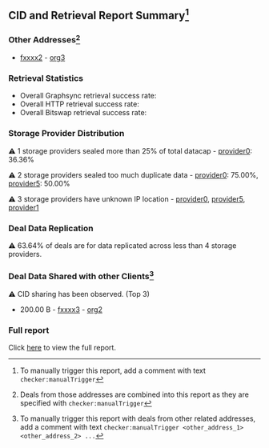 ## CID and Retrieval Report Summary[^1]
### Other Addresses[^2]
 - [fxxxx2](https://filfox.info/en/address/fxxxx2) - [org3](url3)

### Retrieval Statistics
* Overall Graphsync retrieval success rate: 
* Overall HTTP retrieval success rate: 
* Overall Bitswap retrieval success rate: 

### Storage Provider Distribution
⚠️ 1 storage providers sealed more than 25% of total datacap -  [provider0](https://filfox.info/en/address/provider0): 36.36%

⚠️ 2 storage providers sealed too much duplicate data -  [provider0](https://filfox.info/en/address/provider0): 75.00%,  [provider5](https://filfox.info/en/address/provider5): 50.00%

⚠️ 3 storage providers have unknown IP location -  [provider0](https://filfox.info/en/address/provider0),  [provider5](https://filfox.info/en/address/provider5),  [provider1](https://filfox.info/en/address/provider1)


### Deal Data Replication
⚠️ 63.64% of deals are for data replicated across less than 4 storage providers.


### Deal Data Shared with other Clients[^3]
⚠️ CID sharing has been observed. (Top 3)

- 200.00 B - [fxxxx3](https://filfox.info/en/address/fxxxx3) - [org2](url2)

[^1]: To manually trigger this report, add a comment with text `checker:manualTrigger`

[^2]: Deals from those addresses are combined into this report as they are specified with `checker:manualTrigger`

[^3]: To manually trigger this report with deals from other related addresses, add a comment with text `checker:manualTrigger <other_address_1> <other_address_2> ...`

### Full report
Click [here](undefined) to view the full report.